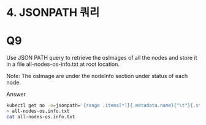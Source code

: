 # 4. JSONPATH 쿼리

# Q9

Use JSON PATH query to retrieve the osImages of all the nodes and store it in a file
all-nodes-os-info.txt at root location.

Note: The osImage are under the nodeInfo section under status of each node.

Answer
```bash
kubectl get no -o=jsonpath='{range .items[*]}{.metadata.name}{"\t"}{.status.nodeInfo.osImage}{"\n"}{end}' \
> all-nodes-os.info.txt
cat all-nodes-os.info.txt
```